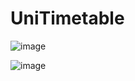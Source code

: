 # UniTimetable


![image](https://github.com/user-attachments/assets/0df479cd-76f5-4dde-8956-104fbba6c877)

![image](https://github.com/user-attachments/assets/89d6c3e3-5b24-4a68-8f2a-cde06b879236)

